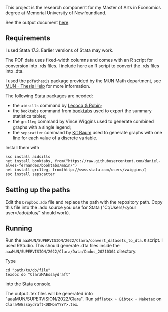 This project is the research component for my Master of Arts in Economics degree at Memorial University of Newfoundland.

See the output document [here](ClaraMAEssay.pdf).

## Requirements

I used Stata 17.3. Earlier versions of Stata may work.

The POF data uses fixed-width columns and comes with an R script for conversion into .rds files. I include here an R script to convert the .rds files into .dta.

I used the `pdfathesis` package provided by the MUN Math department, see [MUN - Thesis Help](https://www.mun.ca/math/graduate-students/thesis-help/) for more information.

The following Stata packages are needed:
* the `aidsills` command by [Lecocq & Robin](https://journals.sagepub.com/doi/pdf/10.1177/1536867X1501500214);
* the `booktabs` command from [booktabs](https://github.com/daniel-alves-fernandes/booktabs) used to export the summary statistics tables;
* the `grc1leg` command by Vince Wiggins used to generate combined graphs with a single legend;
* the `sepscatter` command by [Kit Baum](https://www.statalist.org/forums/forum/general-stata-discussion/general/3803-sepscatter-available-from-ssc) used to generate graphs with one line for each value of a discrete variable.

Install them with
```
ssc install aidsills
net install booktabs, from("https://raw.githubusercontent.com/daniel-alves-fernandes/booktabs/main/")
net install grc1leg, from(http://www.stata.com/users/vwiggins/)
ssc install sepscatter
```

## Setting up the paths

Edit the `Dropbox.ado` file and replace the path with the repository path. Copy this file into the .ado source you use for Stata ("C:/Users/\<your user\>/ado/plus/" should work).

## Running

Run the `aaaMUN/SUPERVISION/2022/Clara/convert_datasets_to_dta.R` script. I used RStudio. This should generate .dta files inside the `aaaMUN/SUPERVISION/2022/Clara/Data/Dados_20210304` directory.

Type 
```
cd "path/to/do/file"
texdoc do "ClaraMAEssaydraft"
```
into the Stata console.

The output .tex files will be generated into "aaaMUN/SUPERVISION/2022/Clara". Run `pdflatex + Bibtex + Maketex` on `ClaraMAEssaydraft<DDMonYYYY>.tex`.
